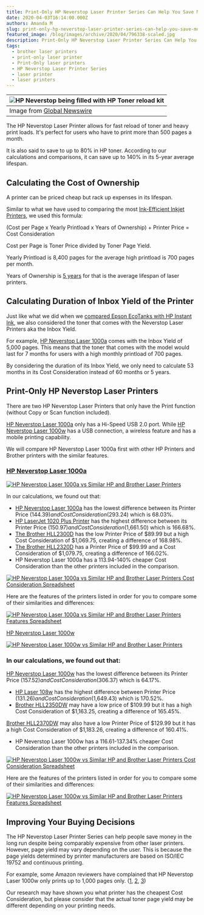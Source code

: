 ```yaml
---
title: Print-Only HP Neverstop Laser Printer Series Can Help You Save Money Up to 140%
date: 2020-04-03T16:14:00.000Z
authors: Amanda M
slug: print-only-hp-neverstop-laser-printer-series-can-help-you-save-money-up-to-140
featured_image: /blog/images/archive/2020/04/796338-scaled.jpg
description: Print-Only HP Neverstop Laser Printer Series Can Help You Save Money Up to 140%
tags:
  - brother laser printers
  - print-only laser printer
  - Print-Only laser printers
  - HP Neverstop Laser Printer Series
  - laser printer
  - laser printers
---
```

| ![HP Neverstop being filled with HP Toner reload kit](/blog/images/archive/2020/04/796338-300x200.jpg)                                   |
| ---------------------------------------------------------------------------------------------------------------------------------------- |
| Image from [Global Newswire](https://www.globenewswire.com/news-release/2019/05/30/1856845/0/en/HP-Debuts-World-s-First-Toner-Tank.html) |

The HP Neverstop Laser Printer allows for fast reload of toner and heavy print loads. It's perfect for users who have to print more than 500 pages a month.

It is also said to save to up to 80% in HP toner. According to our calculations and comparisons, it can save up to 140% in its 5-year average lifespan.

## Calculating the Cost of Ownership

A printer can be priced cheap but rack up expenses in its lifespan. 

Similar to what we have used to comparing the most [Ink-Efficient Inkjet Printers](https://medium.com/compandsave/6-most-ink-efficient-inkjet-printers-for-home-office-this-2020-8c9398bbf337), we used this formula:

(Cost per Page x Yearly Printload x Years of Ownership) + Printer Price = Cost Consideration

Cost per Page is Toner Price divided by Toner Page Yield.

Yearly Printload is 8,400 pages for the average high printload is 700 pages per month.

Years of Ownership is [5 years](https://yourbusiness.azcentral.com/life-span-laser-printer-11859.html) for that is the average lifespan of laser printers.

## Calculating Duration of Inbox Yield of the Printer

Just like what we did when we [compared Epson EcoTanks with HP Instant Ink](https://medium.com/compandsave/updated-epson-ecotank-printer-vs-hp-instant-ink-what-brands-dont-want-you-to-know-1c95050652d6), we also considered the toner that comes with the Neverstop Laser Printers aka the Inbox Yield.

For example, [HP Neverstop Laser 1000a](https://www.hp.com/us-en/home.html) comes with the Inbox Yield of 5,000 pages. This means that the toner that comes with the model would last for 7 months for users with a high monthly printload of 700 pages.

By considering the duration of its Inbox Yield, we only need to calculate 53 months in its Cost Consideration instead of 60 months or 5 years.

## Print-Only HP Neverstop Laser Printers

There are two HP Neverstop Laser Printers that only have the Print function (without Copy or Scan function included).

[HP Neverstop Laser 1000a](https://www.hp.com/us-en/shop/mlp/laserjet) only has a Hi-Speed USB 2.0 port. While [HP Neverstop Laser 1000w](https://www.hp.com/us-en/shop/mlp/laserjet) has a USB connection, a wireless feature and has a mobile printing capability.

We will compare HP Neverstop Laser 1000a first with other HP Printers and Brother printers with the similar features.

### [HP Neverstop Laser 1000a](https://www.hp.com/us-en/shop/mlp/laserjet)

[![HP Neverstop Laser 1000a vs Similar HP and Brother Laser Printers](/blog/images/archive/2020/04/Article-2BInk-2B1-300x200.png "HP Neverstop Laser 1000a vs Similar HP and Brother Laser Printers")](/blog/images/archive/2020/04/Article-2BInk-2B1-300x200.png)

In our calculations, we found out that:

* [HP Neverstop Laser 1000a](https://www.hp.com/us-en/shop/mlp/laserjet) has the lowest difference between its Printer Price ($144.39) and Cost Consideration ($293.24) which is 68.03%.
* [HP LaserJet 1020 Plus Printer](https://support.hp.com/us-en/drivers/selfservice/hp-laserjet-1020-printer-series/439423/model/3329726) has the highest difference between its Printer Price ($150.97) and Cost Consideration ($1,661.50) which is 166.68%.
* [The Brother HLL2300D](https://www.brother-usa.com/products/hll2300d) has the low Printer Price of $89.99 but a high Cost Consideration of $1,069.75, creating a difference of 168.98%.
* [The Brother HLL2320D](https://www.brother-usa.com/products/hll2320d) has a Printer Price of $99.99 and a Cost Consideration of $1,079.75, creating a difference of 166.02%.
* HP Neverstop Laser 1000a has a 113.94-140% cheaper Cost Consideration than the other printers included in the comparison.

[![HP Neverstop Laser 1000a vs Similar HP and Brother Laser Printers Cost Consideration Spreadsheet](/blog/images/archive/2020/04/Article-2BInk-2B2-300x189.png "HP Neverstop Laser 1000a vs Similar HP and Brother Laser Printers Cost Consideration Spreadsheet")](/blog/images/archive/2020/04/Article-2BInk-2B2-300x189.png)

Here are the features of the printers listed in order for you to compare some of their similarities and differences:

[![HP Neverstop Laser 1000a vs Similar HP and Brother Laser Printers Features Spreadsheet](/blog/images/archive/2020/04/Article-2BInk-2B3-300x224.png "HP Neverstop Laser 1000a vs Similar HP and Brother Laser Printers Features Spreadsheet")](/blog/images/archive/2020/04/Article-2BInk-2B3-300x224.png)

[HP Neverstop Laser 1000w](https://www.hp.com/us-en/shop/mlp/laserjet)

[![HP Neverstop Laser 1000w vs Similar HP and Brother Laser Printers](/blog/images/archive/2020/04/Article-2BInk-2B4-300x177.png "HP Neverstop Laser 1000w vs Similar HP and Brother Laser Printers")](/blog/images/archive/2020/04/Article-2BInk-2B4-300x177.png)

### In our calculations, we found out that:

[HP Neverstop Laser 1000w](https://www.hp.com/us-en/shop/mlp/laserjet) has the lowest difference between its Printer Price ($157.52) and Cost Consideration ($306.37) which is 64.17%.

* [HP Laser 108w](https://www.hp.com/in-en/shop/hp-laser-108w-4zb80a.html) has the highest difference between Printer Price ($131.26) and Cost Consideration ($1,649.43) which is 170.52%.
* [Brother HLL2350DW](https://www.brother-usa.com/products/hll2350dw#specification) may have a low price of $109.99 but it has a high Cost Consideration of $1,163.25, creating a difference of 165.45%.

[Brother HLL2370DW](https://www.brother-usa.com/products/hll2370dw) may also have a low Printer Price of $129.99 but it has a high Cost Consideration of $1,183.26, creating a difference of 160.41%.

* HP Neverstop Laser 1000w has a 116.61-137.34% cheaper Cost Consideration than the other printers included in the comparison.

[![HP Neverstop Laser 1000w vs Similar HP and Brother Laser Printers Cost Consideration Spreadsheet](/blog/images/archive/2020/04/Article-2BInk-2B5-300x195.png "HP Neverstop Laser 1000w vs Similar HP and Brother Laser Printers Cost Consideration Spreadsheet")](/blog/images/archive/2020/04/Article-2BInk-2B5-300x195.png)

Here are the features of the printers listed in order for you to compare some of their similarities and differences:

[![HP Neverstop Laser 1000w vs Similar HP and Brother Laser Printers Features Spreadsheet](/blog/images/archive/2020/04/Article-2BInk-2B6-300x254.png "HP Neverstop Laser 1000w vs Similar HP and Brother Laser Printers Features Spreadsheet")](/blog/images/archive/2020/04/Article-2BInk-2B6-300x254.png)

## Improving Your Buying Decisions

The HP Neverstop Laser Printer Series can help people save money in the long run despite being comparably expensive from other laser printers. However, page yield may vary depending on the user. This is because the page yields determined by printer manufacturers are based on ISO/IEC 19752 and continuous printing.

For example, some Amazon reviewers have complained that HP Neverstop Laser 1000w only prints up to 1,000 pages only. ([1](https://www.amazon.in/gp/customer-reviews/R3QYX8J9PML73O/ref=cm%5Fcr%5Farp%5Fd%5Frvw%5Fttl?ie=UTF8&ASIN=B07SVPQX49), [2](https://www.amazon.in/gp/customer-reviews/R1BZKOMHXKRXZI/ref=cm%5Fcr%5Fgetr%5Fd%5Frvw%5Fttl?ie=UTF8&ASIN=B07SVPQX49), [3](https://www.amazon.in/gp/customer-reviews/R366PIWZV6E7WC/ref=cm%5Fcr%5Fgetr%5Fd%5Frvw%5Fttl?ie=UTF8&ASIN=B07SVPQX49))

Our research may have shown you what printer has the cheapest Cost Consideration, but please consider that the actual toner page yield may be different depending on your printing needs.